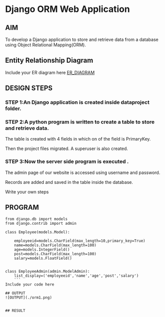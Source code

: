 # Django ORM Web Application

## AIM
To develop a Django application to store and retrieve data from a database using Object Relational Mapping(ORM).

## Entity Relationship Diagram

Include your ER diagram here
[ER_DIAGRAM](./erdiagram.png)

## DESIGN STEPS

### STEP 1:An Django application is created inside dataproject folder.

### STEP 2:A python program is written to create a table to store and retrieve data.

The table is created with 4 fields in which on of the field is PrimaryKey.

Then the project files migrated. A superuser is also created.

### STEP 3:Now the server side program is executed .

The admin page of our website is accessed using username and password.

Records are added and saved in the table inside the database.

Write your own steps

## PROGRAM
```
from django.db import models
from django.contrib import admin

class Employee(models.Model):
        
    employeeid=models.CharField(max_length=10,primary_key=True)
    name=models.CharField(max_length=100)
    age=models.IntegerField()
    post=models.CharField(max_length=100)
    salary=models.FloatField()
    

class EmployeeAdmin(admin.ModelAdmin):
    list_display=('employeeid','name','age','post','salary')
    ```
Include your code here

## OUTPUT
![OUTPUT](./orm1.png)


## RESULT
